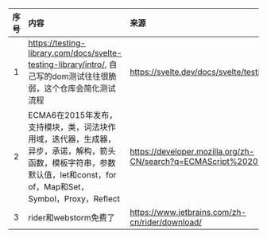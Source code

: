 | 序号 | 内容                                                                                         | 来源                                     | 备注 | 类型      |
|:--:|:-------------------------------------------------------------------------------------------|:---------------------------------------|:---|:--------|
| 1  | https://testing-library.com/docs/svelte-testing-library/intro/, 自己写的dom测试往往很脆弱，这个仓库会简化测试流程 | https://svelte.dev/docs/svelte/testing |    | project |
|2| ECMA6在2015年发布，支持模块，类，词法块作用域，迭代器，生成器，异步，承诺，解构，箭头函数，模板字符串，参数默认值，let和const，for of，Map和Set，Symbol，Proxy，Reflect| https://developer.mozilla.org/zh-CN/search?q=ECMAScript%202015                                       |    | concept|
|3| rider和webstorm免费了| https://www.jetbrains.com/zh-cn/rider/download/|    | tip|